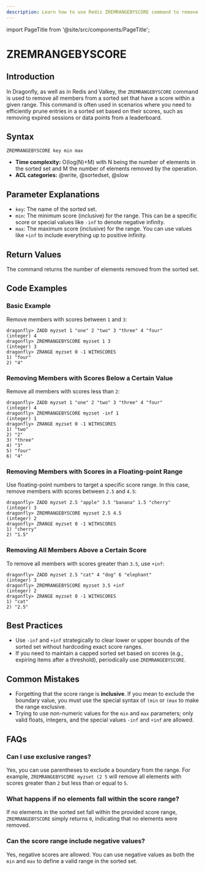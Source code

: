 ```yaml
---
description: Learn how to use Redis ZREMRANGEBYSCORE command to remove all members in a sorted set within the given scores.
---
```


import PageTitle from '@site/src/components/PageTitle';

# ZREMRANGEBYSCORE

<PageTitle title="Redis ZREMRANGEBYSCORE Explained (Better Than Official Docs)" />

## Introduction

In Dragonfly, as well as in Redis and Valkey, the `ZREMRANGEBYSCORE` command is used to remove all members from a sorted set that have a score within a given range.
This command is often used in scenarios where you need to efficiently prune entries in a sorted set based on their scores, such as removing expired sessions or data points from a leaderboard.

## Syntax

```shell
ZREMRANGEBYSCORE key min max
```

- **Time complexity:** O(log(N)+M) with N being the number of elements in the sorted set and M the number of elements removed by the operation.
- **ACL categories:** @write, @sortedset, @slow

## Parameter Explanations

- `key`: The name of the sorted set.
- `min`: The minimum score (inclusive) for the range. This can be a specific score or special values like `-inf` to denote negative infinity.
- `max`: The maximum score (inclusive) for the range. You can use values like `+inf` to include everything up to positive infinity.

## Return Values

The command returns the number of elements removed from the sorted set.

## Code Examples

### Basic Example

Remove members with scores between `1` and `3`:

```shell
dragonfly> ZADD myzset 1 "one" 2 "two" 3 "three" 4 "four"
(integer) 4
dragonfly> ZREMRANGEBYSCORE myzset 1 3
(integer) 3
dragonfly> ZRANGE myzset 0 -1 WITHSCORES
1) "four"
2) "4"
```

### Removing Members with Scores Below a Certain Value

Remove all members with scores less than `2`:

```shell
dragonfly> ZADD myzset 1 "one" 2 "two" 3 "three" 4 "four"
(integer) 4
dragonfly> ZREMRANGEBYSCORE myzset -inf 1
(integer) 1
dragonfly> ZRANGE myzset 0 -1 WITHSCORES
1) "two"
2) "2"
3) "three"
4) "3"
5) "four"
6) "4"
```

### Removing Members with Scores in a Floating-point Range

Use floating-point numbers to target a specific score range. In this case, remove members with scores between `2.5` and `4.5`:

```shell
dragonfly> ZADD myzset 2.5 "apple" 3.5 "banana" 1.5 "cherry"
(integer) 3
dragonfly> ZREMRANGEBYSCORE myzset 2.5 4.5
(integer) 2
dragonfly> ZRANGE myzset 0 -1 WITHSCORES
1) "cherry"
2) "1.5"
```

### Removing All Members Above a Certain Score

To remove all members with scores greater than `3.5`, use `+inf`:

```shell
dragonfly> ZADD myzset 2.5 "cat" 4 "dog" 6 "elephant"
(integer) 3
dragonfly> ZREMRANGEBYSCORE myzset 3.5 +inf
(integer) 2
dragonfly> ZRANGE myzset 0 -1 WITHSCORES
1) "cat"
2) "2.5"
```

## Best Practices

- Use `-inf` and `+inf` strategically to clear lower or upper bounds of the sorted set without hardcoding exact score ranges.
- If you need to maintain a capped sorted set based on scores (e.g., expiring items after a threshold), periodically use `ZREMRANGEBYSCORE`.

## Common Mistakes

- Forgetting that the score range is **inclusive**. If you mean to exclude the boundary value, you must use the special syntax of `(min` or `(max` to make the range exclusive.
- Trying to use non-numeric values for the `min` and `max` parameters; only valid floats, integers, and the special values `-inf` and `+inf` are allowed.

## FAQs

### Can I use exclusive ranges?

Yes, you can use parentheses to exclude a boundary from the range.
For example, `ZREMRANGEBYSCORE myzset (2 5` will remove all elements with scores greater than `2` but less than or equal to `5`.

### What happens if no elements fall within the score range?

If no elements in the sorted set fall within the provided score range, `ZREMRANGEBYSCORE` simply returns `0`, indicating that no elements were removed.

### Can the score range include negative values?

Yes, negative scores are allowed.
You can use negative values as both the `min` and `max` to define a valid range in the sorted set.
